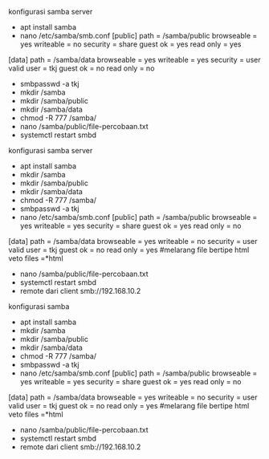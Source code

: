 konfigurasi samba server

- apt install samba
- nano /etc/samba/smb.conf
  [public]
  path = /samba/public
  browseable = yes
  writeable = no
  security = share
  guest ok = yes
  read only = yes

[data]
path = /samba/data
browseable = yes
writeable = yes
security = user
valid user = tkj
guest ok = no
read only = no

- smbpasswd -a tkj
- mkdir /samba
- mkdir /samba/public
- mkdir /samba/data
- chmod -R 777 /samba/
- nano /samba/public/file-percobaan.txt
- systemctl restart smbd

konfigurasi samba server

- apt install samba
- mkdir /samba
- mkdir /samba/public
- mkdir /samba/data
- chmod -R 777 /samba/
- smbpasswd -a tkj
- nano /etc/samba/smb.conf
  [public]
  path = /samba/public
  browseable = yes
  writeable = yes
  security = share
  guest ok = yes
  read only = no

[data]
path = /samba/data
browseable = yes
writeable = no
security = user
valid user = tkj
guest ok = no
read only = yes
#melarang file bertipe html
veto files =\*html

- nano /samba/public/file-percobaan.txt
- systemctl restart smbd
- remote dari client smb://192.168.10.2

konfigurasi samba

- apt install samba
- mkdir /samba
- mkdir /samba/public
- mkdir /samba/data
- chmod -R 777 /samba/
- smbpasswd -a tkj
- nano /etc/samba/smb.conf
  [public]
  path = /samba/public
  browseable = yes
  writeable = yes
  security = share
  guest ok = yes
  read only = no

[data]
path = /samba/data
browseable = yes
writeable = no
security = user
valid user = tkj
guest ok = no
read only = yes
#melarang file bertipe html
veto files =\*html

- nano /samba/public/file-percobaan.txt
- systemctl restart smbd
- remote dari client smb://192.168.10.2
